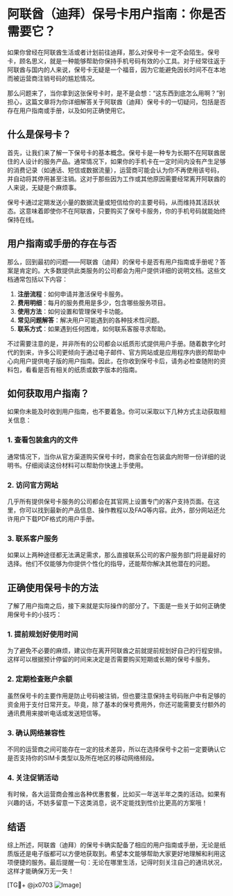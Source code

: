# 阿联酋（迪拜）保号卡用户指南：你是否需要它？

如果你曾经在阿联酋生活或者计划前往迪拜，那么对保号卡一定不会陌生。保号卡，顾名思义，就是一种能够帮助你保持手机号码有效的小工具。对于经常往返于阿联酋与国内的人来说，保号卡无疑是一个福音，因为它能避免因长时间不在本地而被运营商注销号码的尴尬情况。

那么问题来了，当你拿到这张保号卡时，是不是会想：“这东西到底怎么用啊？”别担心，这篇文章将为你详细解答关于阿联酋（迪拜）保号卡的一切疑问，包括是否存在用户指南或手册，以及如何正确使用它。

## 什么是保号卡？

首先，让我们来了解一下保号卡的基本概念。保号卡是一种专为长期不在阿联酋居住的人设计的服务产品。通常情况下，如果你的手机卡在一定时间内没有产生足够的消费记录（如通话、短信或数据流量），运营商可能会认为你不再使用该号码，并自动将其停用甚至注销。这对于那些因为工作或其他原因需要经常离开阿联酋的人来说，无疑是个麻烦事。

保号卡通过定期发送小量的数据流量或短信给你的主要号码，从而维持其活跃状态。这意味着即使你不在阿联酋，只要购买了保号卡服务，你的手机号码就能始终保持在线。

## 用户指南或手册的存在与否

那么，回到最初的问题——阿联酋（迪拜）的保号卡是否有用户指南或手册呢？答案是肯定的。大多数提供此类服务的公司都会为用户提供详细的说明文档。这些文档通常包括以下内容：

1. **注册流程**：如何申请并激活保号卡服务。
2. **费用明细**：每月的服务费用是多少，包含哪些服务项目。
3. **使用方法**：如何设置和管理保号卡功能。
4. **常见问题解答**：解决用户可能遇到的各种技术性问题。
5. **联系方式**：如果遇到任何困难，如何联系客服寻求帮助。

不过需要注意的是，并非所有的公司都会以纸质形式提供用户手册。随着数字化时代的到来，许多公司更倾向于通过电子邮件、官方网站或是应用程序内嵌的帮助中心向用户提供电子版的用户指南。因此，在你收到保号卡后，请务必检查随附的资料包，看看是否有相关的纸质或数字版本的指南。

## 如何获取用户指南？

如果你未能及时收到用户指南，也不要着急。你可以采取以下几种方式主动获取相关信息：

### 1. 查看包装盒内的文件
通常情况下，当你从官方渠道购买保号卡时，商家会在包装盒内附带一份详细的说明书。仔细阅读这份材料可以帮助你快速上手使用。

### 2. 访问官方网站
几乎所有提供保号卡服务的公司都会在其官网上设置专门的客户支持页面。在这里，你可以找到最新的产品信息、操作教程以及FAQ等内容。此外，部分网站还允许用户下载PDF格式的用户手册。

### 3. 联系客户服务
如果以上两种途径都无法满足需求，那么直接联系公司的客户服务部门将是最好的选择。他们不仅能够为你提供个性化的指导，还能帮你解决其他潜在的问题。

## 正确使用保号卡的方法

了解了用户指南之后，接下来就是实际操作的部分了。下面是一些关于如何正确使用保号卡的小技巧：

### 1. 提前规划好使用时间
为了避免不必要的麻烦，建议你在离开阿联酋之前就提前规划好自己的行程安排。这样可以根据预计停留的时间来决定是否需要购买短期或长期的保号卡服务。

### 2. 定期检查账户余额
虽然保号卡的主要作用是防止号码被注销，但也要注意保持主号码账户中有足够的资金用于支付日常开支。毕竟，除了基本的保号费用外，你还可能需要支付额外的通讯费用来接听电话或发送短信等。

### 3. 确认网络兼容性
不同的运营商之间可能存在一定的技术差异，所以在选择保号卡之前一定要确认它是否支持你的SIM卡类型以及所在地区的移动网络频段。

### 4. 关注促销活动
有时候，各大运营商会推出各种优惠套餐，比如买一年送半年之类的活动。如果有兴趣的话，不妨多留意一下这类消息，说不定能找到性价比更高的方案哦！

## 结语

综上所述，阿联酋（迪拜）的保号卡确实配备了相应的用户指南或手册，无论是纸质版还是电子版都可以方便地获取到。希望本文能够帮助大家更好地理解和利用这项便捷的服务。最后提醒一句：无论在哪里生活，记得时刻关注自己的通讯状况，这样才能确保万无一失！

[TG💪+ @jx0703 ![Image](https://github.com/user-attachments/assets/dbca1d08-cadb-493c-b0ec-ad6f7a83f270)]